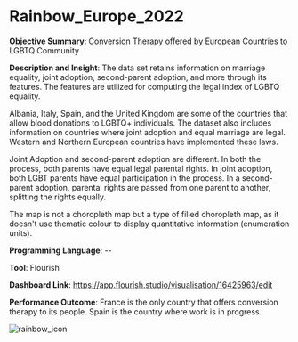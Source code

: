# Rainbow_Europe_2022


**Objective Summary**: Conversion Therapy offered by European Countries to LGBTQ Community


**Description and Insight**: The data set retains information on marriage equality, joint adoption, second-parent adoption, and more through its features. The features are utilized for computing the legal index of LGBTQ equality.

Albania, Italy, Spain, and the United Kingdom are some of the countries that allow blood donations to LGBTQ+ individuals. The dataset also includes information on countries where joint adoption and equal marriage are legal. Western and Northern European countries have implemented these laws.

Joint Adoption and second-parent adoption are different. In both the process, both parents have equal legal parental rights. In joint adoption, both LGBT parents have equal participation in the process. In a second-parent adoption, parental rights are passed from one parent to another, splitting the rights equally.


The map is not a choropleth map but a type of filled choropleth map, as it doesn't use thematic colour to display quantitative information (enumeration units).

**Programming Language**:  --


**Tool**: Flourish


**Dashboard Link**: https://app.flourish.studio/visualisation/16425963/edit


**Performance Outcome**: France is the only country that offers conversion therapy to its people. Spain is the country where work is in progress.


![rainbow_icon](https://github.com/user-attachments/assets/a87686fa-f995-4eeb-bea8-e50a7e880046)

